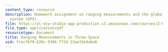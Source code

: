 ```yaml
---
content_type: resource
description: Homework assignment on ranging measurements and the global positioning
  system (GPS).
file: https://ol-ocw-studio-app-production.s3.amazonaws.com/courses/2-017j-design-of-electromechanical-robotic-systems-fall-2009/fcecfbf0620c93867f2d22ae33e4abe8_MIT2_017JF09_p12.pdf
file_type: application/pdf
resourcetype: Document
title: Ranging Measurements in Three-Space
uid: fcecfbf0-620c-9386-7f2d-22ae33e4abe8
---
```

